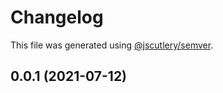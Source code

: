 # Changelog

This file was generated using [@jscutlery/semver](https://github.com/jscutlery/semver).

## 0.0.1 (2021-07-12)
